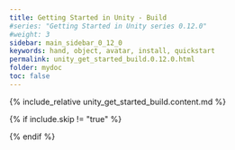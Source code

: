 ```yaml
---
title: Getting Started in Unity - Build
#series: "Getting Started in Unity series 0.12.0"
#weight: 3
sidebar: main_sidebar_0_12_0
keywords: hand, object, avatar, install, quickstart
permalink: unity_get_started_build.0.12.0.html
folder: mydoc
toc: false
---
```


{% include_relative unity_get_started_build.content.md %}

{% if include.skip != "true" %}
<!--{% include custom/series_acme_next.html %}-->
{% endif %}
